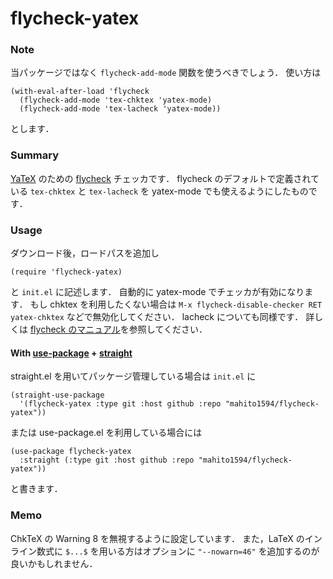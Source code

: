 # flycheck-yatex

### Note
当パッケージではなく `flycheck-add-mode` 関数を使うべきでしょう．
使い方は

```elisp
(with-eval-after-load 'flycheck
  (flycheck-add-mode 'tex-chktex 'yatex-mode)
  (flycheck-add-mode 'tex-lacheck 'yatex-mode))
```

とします．

### Summary

[YaTeX](http://yatex.org/) のための [flycheck](https://www.flycheck.org/en/latest/) チェッカです．
flycheck のデフォルトで定義されている `tex-chktex` と `tex-lacheck` を yatex-mode でも使えるようにしたものです．

### Usage

ダウンロード後，ロードパスを追加し

```elisp
(require 'flycheck-yatex)

```

と `init.el` に記述します．
自動的に yatex-mode でチェッカが有効になります．
もし chktex を利用したくない場合は `M-x flycheck-disable-checker RET yatex-chktex` などで無効化してください．
lacheck についても同様です．
詳しくは [flycheck のマニュアル](http://www.flycheck.org/en/latest/user/syntax-checkers.html#disable-syntax-checkers)を参照してください．

#### With [use-package](https://github.com/jwiegley/use-package) + [straight](https://github.com/raxod502/straight.el)
straight.el を用いてパッケージ管理している場合は `init.el` に

```elisp
(straight-use-package
  '(flycheck-yatex :type git :host github :repo "mahito1594/flycheck-yatex"))
```

または use-package.el を利用している場合には

```elisp
(use-package flycheck-yatex
  :straight (:type git :host github :repo "mahito1594/flycheck-yatex"))
```

と書きます．

### Memo
ChkTeX の Warning 8 を無視するように設定しています．
また，LaTeX のインライン数式に `$...$` を用いる方はオプションに `"--nowarn=46"` を追加するのが良いかもしれません．

